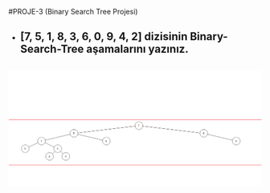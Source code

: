 #PROJE-3 (Binary Search Tree Projesi)
- ## [7, 5, 1, 8, 3, 6, 0, 9, 4, 2] dizisinin Binary-Search-Tree aşamalarını yazınız.
![Binary Search Tree](bstree.png)
- 